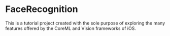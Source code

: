 # FaceRecognition
This is a tutorial project created with the sole purpose of exploring the many features offered by the CoreML and Vision frameworks of iOS.
